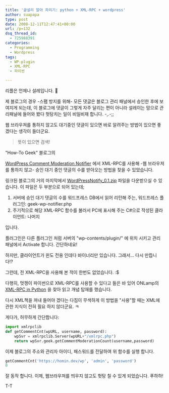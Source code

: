 ```yaml
---
title: '글설리 알아 차리기: python + XML-RPC + wordpress'
author: suapapa
type: post
date: 2008-12-11T12:47:41+00:00
url: /p=132
dsq_thread_id:
  - 725988391
categories:
  - Programming
  - Wordpress
tags:
  - WP-plugin
  - XML-RPC
  - 파이썬

---
```

리플은 언제나 설레입니다. 🙂

제 블로그의 경우 -스팸 방지를 위해- 모든 댓글은 블로그 관리 패널에서 승인한 후에 보여지게 되는데, 이 블로그에 댓글이 그렇게 자주 달리는 편이 아니라 설레이는 맘으로 관리패널에 들어와 봤다 헛탕치는 일이 비일비재 합니다. -,.-;;

웹 브라우져를 통하지 않고도 대기중인 댓글이 있으면 바로 알려주는 방법이 있으면 좋겠다는 생각이 들더군요.

> 뜻이 있으면 검색!

"How-To Geek" 블로그의 

[WordPress Comment Moderation Notifier][1] 에서 XML-RPC를 사용해 -웹 브라우져를 통하지 않고- 승인 대기 중인 댓글의 수를 받아오는 방법을 찾을 수 있었습니다.

링크된 블로그의 거의 마지막에서 [WordPressNotify_0.1.zip][2] 파일을 다운받으실 수 있습니다. 이 파일은 두 부분으로 되어 있는데;

  1. 서버에 승인 대기 댓글의 수를 워드프레스 DB에서 읽어 리턴해 주는, 워드프레스 플러그인: geek-wp-notifier.php
  2. 주기적으로 해당 XML-RPC 함수를 불러서 PC에 표시해 주는 C#으로 작성된 클라이언트: 나머지

입니다.

플러그인은 다른 플러그인 처럼 서버의 "wp-contents/plugin/" 에 위치 시키고 관리 패널에서 Activate 합니다. 간단하네요!

하지만, 클라이언트가 윈도 전용 인데다 바이너리만 있습니다. 그래서&#8230; 다시 만듭니다!?

그런데, 전 XML-RPC을 사용해 본 적이 한번도 없었습니다. :$

다행히, 멋쟁이 파이썬으로 XML-RPC를 사용할 수 있다고 들은 바 있어 ONLamp의 [XML-RPC in Python][3] 을 찾아 읽고 개념 탑재를 했습니다.

다시 XML책을 꺼내 들어야 겠다는 다짐이 무색하게 이 방법을 "사용"할 때는 XML에 관한 지식이 전혀 필요 하지 않더군요. ㅋ

게다가, 허무하게 간단합니다:

```python
import xmlrpclib
def getCommentCnt(wpURL, username, password):
    wpSvr = xmlrpclib.Server(wpURL+"/xmlrpc.php")
    return wpSvr.geek.getCommentModerationCount(username,password)

```

이제 블로그의 주소와 관리자 아이디, 패스워드를 전달하여 위 함수를 실행 합니다.

```python
getCommentCnt('https://homin.dev/wp', 'admin', 'password')
0

```

잘 동작 합니다. 이제, 웹브라우져를 띄우지 않고도 헛탕 칠 수 있게 되었습니다. 푸하하!

T-T

 [1]: http://www.howtogeek.com/howto/the-geek-blog/how-to-geek-software-wordpress-comment-moderation-notifier/
 [2]: http://www.howtogeek.com/softwarefiles/WordPressNotify_0.1.zip
 [3]: http://www.onlamp.com/lpt/a/468